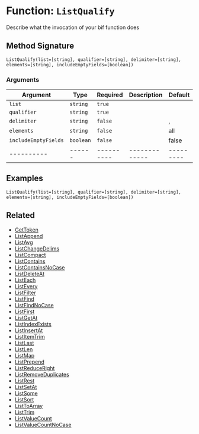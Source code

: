 [comment]: # (Note: This documentation is generated dynamically in the build process.  To modify the contents, change the javadoc on the _invoke method of the BIF class)

# Function: `ListQualify`

Describe what the invocation of your bif function does

## Method Signature
```
ListQualify(list=[string], qualifier=[string], delimiter=[string], elements=[string], includeEmptyFields=[boolean])
```
### Arguments

| Argument | Type | Required | Description | Default |
|----------|------|----------|-------------|---------|
| `list` | `string` | `true` |  | |
| `qualifier` | `string` | `true` |  | |
| `delimiter` | `string` | `false` |  | ,|
| `elements` | `string` | `false` |  | all|
| `includeEmptyFields` | `boolean` | `false` |  | false|
|----------|------|----------|-------------|---------|



## Examples

```
ListQualify(list=[string], qualifier=[string], delimiter=[string], elements=[string], includeEmptyFields=[boolean])
```

## Related
  * [GetToken](GetToken.md)
  * [ListAppend](ListAppend.md)
  * [ListAvg](ListAvg.md)
  * [ListChangeDelims](ListChangeDelims.md)
  * [ListCompact](ListCompact.md)
  * [ListContains](ListContains.md)
  * [ListContainsNoCase](ListContainsNoCase.md)
  * [ListDeleteAt](ListDeleteAt.md)
  * [ListEach](ListEach.md)
  * [ListEvery](ListEvery.md)
  * [ListFilter](ListFilter.md)
  * [ListFind](ListFind.md)
  * [ListFindNoCase](ListFindNoCase.md)
  * [ListFirst](ListFirst.md)
  * [ListGetAt](ListGetAt.md)
  * [ListIndexExists](ListIndexExists.md)
  * [ListInsertAt](ListInsertAt.md)
  * [ListItemTrim](ListItemTrim.md)
  * [ListLast](ListLast.md)
  * [ListLen](ListLen.md)
  * [ListMap](ListMap.md)
  * [ListPrepend](ListPrepend.md)
  * [ListReduceRight](ListReduceRight.md)
  * [ListRemoveDuplicates](ListRemoveDuplicates.md)
  * [ListRest](ListRest.md)
  * [ListSetAt](ListSetAt.md)
  * [ListSome](ListSome.md)
  * [ListSort](ListSort.md)
  * [ListToArray](ListToArray.md)
  * [ListTrim](ListTrim.md)
  * [ListValueCount](ListValueCount.md)
  * [ListValueCountNoCase](ListValueCountNoCase.md)

